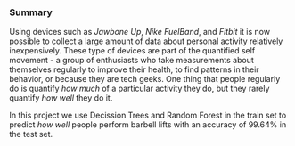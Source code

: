 ### Summary
Using devices such as *Jawbone Up*, *Nike FuelBand*, and *Fitbit* it is now possible to collect a large amount of data about personal activity relatively inexpensively. 
These type of devices are part of the quantified self movement - a group of enthusiasts who take measurements about themselves regularly to improve their health, to find patterns in their behavior, or because they are tech geeks. 
One thing that people regularly do is quantify *how much* of a particular activity they do, but they rarely quantify *how well* they do it. 

In this project we use Decission Trees and Random Forest in the train set to predict *how well* people perform barbell lifts with an accuracy of 99.64% in the test set.
